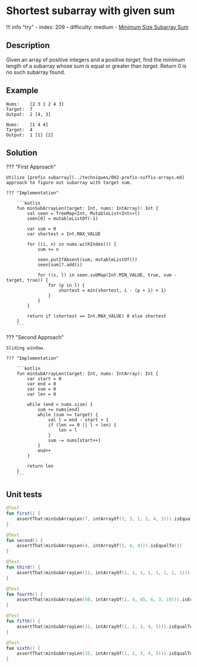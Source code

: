 # Shortest subarray with given sum

!!! info "try"
    - index: 209
    - difficulty: medium
    - [Minimum Size Subarray Sum](https://leetcode.com/problems/minimum-size-subarray-sum/description/)


## Description

Given an array of positive integers and a positive $target$, find the minimum length of a subarray whose sum is equal or greater than $target$. Return $0$ is no such subarray found.

## Example

```
Nums:    [2 3 1 2 4 3]
Target:  7
Output:  2 [4, 3]

Nums:    [1 4 4]
Target:  4
Output:  1 [1] [2]
```

## Solution

??? "First Approach"

	Utilize [prefix subarray](../techniques/002-prefix-suffix-arrays.md) approach to figure out subarray with target sum.

    ??? "Implementation"

		```kotlin 
		fun minSubArrayLen(target: Int, nums: IntArray): Int {
			val seen = TreeMap<Int, MutableList<Int>>()
			seen[0] = mutableListOf(-1)

			var sum = 0
			var shortest = Int.MAX_VALUE

			for ((i, n) in nums.withIndex()) {
				sum += n

				seen.putIfAbsent(sum, mutableListOf())
				seen[sum]?.add(i)

				for ((s, l) in seen.subMap(Int.MIN_VALUE, true, sum - target, true)) {
					for (p in l) {
						shortest = min(shortest, i - (p + 1) + 1)
					}
				}
			}

			return if (shortest == Int.MAX_VALUE) 0 else shortest
		}
		```


??? "Second Approach"

	Sliding window.

    ??? "Implementation"

		```kotlin 
		fun minSubArrayLen(target: Int, nums: IntArray): Int {
			var start = 0
			var end = 0
			var sum = 0
			var len = 0

			while (end < nums.size) {
				sum += nums[end]
				while (sum >= target) {
					val l = end - start + 1
					if (len == 0 || l < len) {
						len = l
					}
					sum -= nums[start++]
				}
				end++
			}

			return len
		}
		```

## Unit tests

```kotlin
@Test
fun first() {
	assertThat(minSubArrayLen(7, intArrayOf(2, 3, 1, 2, 4, 3))).isEqualTo(2)
}

@Test
fun second() {
	assertThat(minSubArrayLen(4, intArrayOf(1, 4, 4))).isEqualTo(1)
}

@Test
fun third() {
	assertThat(minSubArrayLen(11, intArrayOf(1, 1, 1, 1, 1, 1, 1, 1))).isEqualTo(0)
}

@Test
fun fourth() {
	assertThat(minSubArrayLen(50, intArrayOf(1, 4, 45, 6, 3, 19))).isEqualTo(2)
}

@Test
fun fifth() {
	assertThat(minSubArrayLen(11, intArrayOf(1, 2, 3, 4, 5))).isEqualTo(3)
}

@Test
fun sixth() {
	assertThat(minSubArrayLen(15, intArrayOf(1, 2, 3, 4, 5))).isEqualTo(5)
}
```



